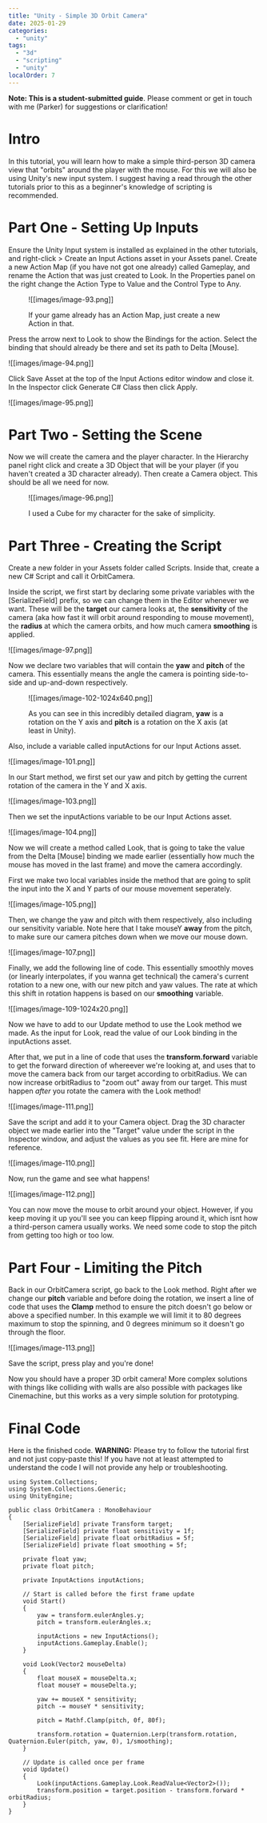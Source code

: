 ```yaml
---
title: "Unity - Simple 3D Orbit Camera"
date: 2025-01-29
categories: 
  - "unity"
tags: 
  - "3d"
  - "scripting"
  - "unity"
localOrder: 7
---
```


**Note: This is a student-submitted guide**. Please comment or get in touch with me (Parker) for suggestions or clarification!

# Intro

In this tutorial, you will learn how to make a simple third-person 3D camera view that "orbits" around the player with the mouse. For this we will also be using Unity's new input system. I suggest having a read through the other tutorials prior to this as a beginner's knowledge of scripting is recommended.

# Part One - Setting Up Inputs

Ensure the Unity Input system is installed as explained in the other tutorials, and right-click > Create an Input Actions asset in your Assets panel. Create a new Action Map (if you have not got one already) called Gameplay, and rename the Action that was just created to Look. In the Properties panel on the right change the Action Type to Value and the Control Type to Any.

<figure>

![[images/image-93.png]]

<figcaption>

If your game already has an Action Map, just create a new Action in that.

</figcaption>

</figure>

Press the arrow next to Look to show the Bindings for the action. Select the binding that should already be there and set its path to Delta \[Mouse\].

![[images/image-94.png]]

Click Save Asset at the top of the Input Actions editor window and close it. In the Inspector click Generate C# Class then click Apply.

![[images/image-95.png]]

# Part Two - Setting the Scene

Now we will create the camera and the player character. In the Hierarchy panel right click and create a 3D Object that will be your player (if you haven't created a 3D character already). Then create a Camera object. This should be all we need for now.

<figure>

![[images/image-96.png]]

<figcaption>

I used a Cube for my character for the sake of simplicity.

</figcaption>

</figure>

# Part Three - Creating the Script

Create a new folder in your Assets folder called Scripts. Inside that, create a new C# Script and call it OrbitCamera.

Inside the script, we first start by declaring some private variables with the \[SerializeField\] prefix, so we can change them in the Editor whenever we want. These will be the **target** our camera looks at, the **sensitivity** of the camera (aka how fast it will orbit around responding to mouse movement), the **radius** at which the camera orbits, and how much camera **smoothing** is applied.

![[images/image-97.png]]

Now we declare two variables that will contain the **yaw** and **pitch** of the camera. This essentially means the angle the camera is pointing side-to-side and up-and-down respectively.

<figure>

![[images/image-102-1024x640.png]]

<figcaption>

As you can see in this incredibly detailed diagram, **yaw** is a rotation on the Y axis and **pitch** is a rotation on the X axis (at least in Unity).

</figcaption>

</figure>

Also, include a variable called inputActions for our Input Actions asset.

![[images/image-101.png]]

In our Start method, we first set our yaw and pitch by getting the current rotation of the camera in the Y and X axis.

![[images/image-103.png]]

Then we set the inputActions variable to be our Input Actions asset.

![[images/image-104.png]]

Now we will create a method called Look, that is going to take the value from the Delta \[Mouse\] binding we made earlier (essentially how much the mouse has moved in the last frame) and move the camera accordingly.

First we make two local variables inside the method that are going to split the input into the X and Y parts of our mouse movement seperately.

![[images/image-105.png]]

Then, we change the yaw and pitch with them respectively, also including our sensitivity variable. Note here that I take mouseY **away** from the pitch, to make sure our camera pitches down when we move our mouse down.

![[images/image-107.png]]

Finally, we add the following line of code. This essentially smoothly moves (or linearly interpolates, if you wanna get technical) the camera's current rotation to a new one, with our new pitch and yaw values. The rate at which this shift in rotation happens is based on our **smoothing** variable.

![[images/image-109-1024x20.png]]

Now we have to add to our Update method to use the Look method we made. As the input for Look, read the value of our Look binding in the inputActions asset.

After that, we put in a line of code that uses the **transform.forward** variable to get the forward direction of whereever we're looking at, and uses that to move the camera back from our target according to orbitRadius. We can now increase orbitRadius to "zoom out" away from our target. This must happen _after_ you rotate the camera with the Look method!

![[images/image-111.png]]

Save the script and add it to your Camera object. Drag the 3D character object we made earlier into the "Target" value under the script in the Inspector window, and adjust the values as you see fit. Here are mine for reference.

![[images/image-110.png]]

Now, run the game and see what happens!

![[images/image-112.png]]

You can now move the mouse to orbit around your object. However, if you keep moving it up you'll see you can keep flipping around it, which isnt how a third-person camera usually works. We need some code to stop the pitch from getting too high or too low.

# Part Four - Limiting the Pitch

Back in our OrbitCamera script, go back to the Look method. Right after we change our **pitch** variable and before doing the rotation, we insert a line of code that uses the **Clamp** method to ensure the pitch doesn't go below or above a specified number. In this example we will limit it to 80 degrees maximum to stop the spinning, and 0 degrees minimum so it doesn't go through the floor.

![[images/image-113.png]]

Save the script, press play and you're done!

Now you should have a proper 3D orbit camera! More complex solutions with things like colliding with walls are also possible with packages like Cinemachine, but this works as a very simple solution for prototyping.

# Final Code

Here is the finished code. **WARNING:** Please try to follow the tutorial first and not just copy-paste this! If you have not at least attempted to understand the code I will not provide any help or troubleshooting.

```
using System.Collections;
using System.Collections.Generic;
using UnityEngine;

public class OrbitCamera : MonoBehaviour
{
    [SerializeField] private Transform target;
    [SerializeField] private float sensitivity = 1f;
    [SerializeField] private float orbitRadius = 5f;
    [SerializeField] private float smoothing = 5f;

    private float yaw;
    private float pitch;

    private InputActions inputActions;
    
    // Start is called before the first frame update
    void Start()
    {
        yaw = transform.eulerAngles.y;
        pitch = transform.eulerAngles.x;

        inputActions = new InputActions();
        inputActions.Gameplay.Enable();
    }

    void Look(Vector2 mouseDelta)
    {
        float mouseX = mouseDelta.x;
        float mouseY = mouseDelta.y;

        yaw += mouseX * sensitivity;
        pitch -= mouseY * sensitivity;

        pitch = Mathf.Clamp(pitch, 0f, 80f);
        
        transform.rotation = Quaternion.Lerp(transform.rotation, Quaternion.Euler(pitch, yaw, 0), 1/smoothing);
    }

    // Update is called once per frame
    void Update()
    {
        Look(inputActions.Gameplay.Look.ReadValue<Vector2>());
        transform.position = target.position - transform.forward * orbitRadius;
    }
}
```
